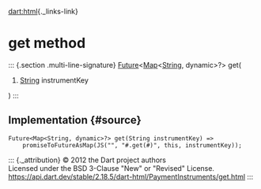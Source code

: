 [dart:html](../../dart-html/dart-html-library){._links-link}

get method
==========

::: {.section .multi-line-signature}
[Future](../../dart-async/future-class)\<[Map](../../dart-core/map-class)\<[String](../../dart-core/string-class),
dynamic\>?\> get(

1.  [String](../../dart-core/string-class) instrumentKey

)
:::

Implementation {#source}
--------------

``` {.language-dart data-language="dart"}
Future<Map<String, dynamic>?> get(String instrumentKey) =>
    promiseToFutureAsMap(JS("", "#.get(#)", this, instrumentKey));
```

::: {._attribution}
© 2012 the Dart project authors\
Licensed under the BSD 3-Clause \"New\" or \"Revised\" License.\
<https://api.dart.dev/stable/2.18.5/dart-html/PaymentInstruments/get.html>
:::
